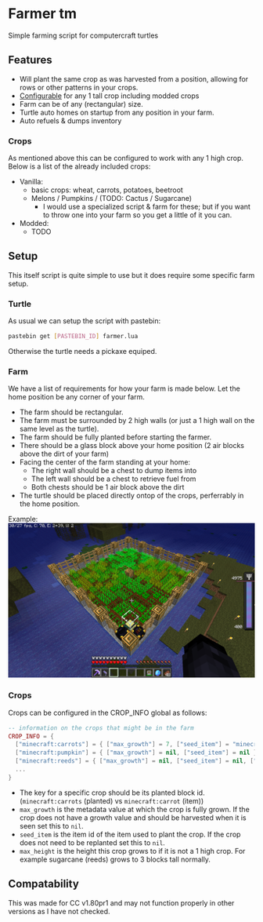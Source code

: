 # Farmer tm
Simple farming script for computercraft turtles

## Features
- Will plant the same crop as was harvested from a position, allowing for rows or other patterns in your crops.
- [Configurable](#crops) for any 1 tall crop including modded crops
- Farm can be of any (rectangular) size.
- Turtle auto homes on startup from any position in your farm.
- Auto refuels & dumps inventory

### Crops
As mentioned above this can be configured to work with any 1 high crop. Below is a list of the already included crops:
- Vanilla:
  - basic crops: wheat, carrots, potatoes, beetroot
  - Melons / Pumpkins / (TODO: Cactus / Sugarcane)
    - I would use a specialized script & farm for these; but if you want to throw one into your farm so you get a little of it you can.
- Modded:
  - TODO


## Setup
This itself script is quite simple to use but it does require some specific farm setup.

### Turtle
As usual we can setup the script with pastebin:
```sh
pastebin get [PASTEBIN_ID] farmer.lua
```
Otherwise the turtle needs a pickaxe equiped.

### Farm
We have a list of requirements for how your farm is made below. Let the home position be any corner of your farm.

- The farm should be rectangular.
- The farm must be surrounded by 2 high walls (or just a 1 high wall on the same level as the turtle).
- The farm should be fully planted before starting the farmer.
- There should be a glass block above your home position (2 air blocks above the dirt of your farm)
- Facing the center of the farm standing at your home:
  - The right wall should be a chest to dump items into
  - The left wall should be a chest to retrieve fuel from
  - Both chests should be 1 air block above the dirt
- The turtle should be placed directly ontop of the crops, perferrably in the home position.

Example:
![example farm screenshot](./example.png)

### Crops
Crops can be configured in the CROP_INFO global as follows:
```lua
-- information on the crops that might be in the farm
CROP_INFO = {
  ["minecraft:carrots"] = { ["max_growth"] = 7, ["seed_item"] = "minecraft:carrot" },
  ["minecraft:pumpkin"] = { ["max_growth"] = nil, ["seed_item"] = nil },
  ["minecraft:reeds"] = { ["max_growth"] = nil, ["seed_item"] = nil, ["max_height"] = 3},
  ...
}

```
- The key for a specific crop should be its planted block id. (`minecraft:carrots` (planted) vs `minecraft:carrot` (item))
- `max_growth` is the metadata value at which the crop is fully grown. If the crop does not have a growth value and should be harvested when it is seen set this to `nil`.
- `seed_item` is the item id of the item used to plant the crop. If the crop does not need to be replanted set this to `nil`.
- `max_height` is the height this crop grows to if it is not a 1 high crop. For example sugarcane (reeds) grows to 3 blocks tall normally.


## Compatability
This was made for CC v1.80pr1 and may not function properly in other versions as I have not checked.
